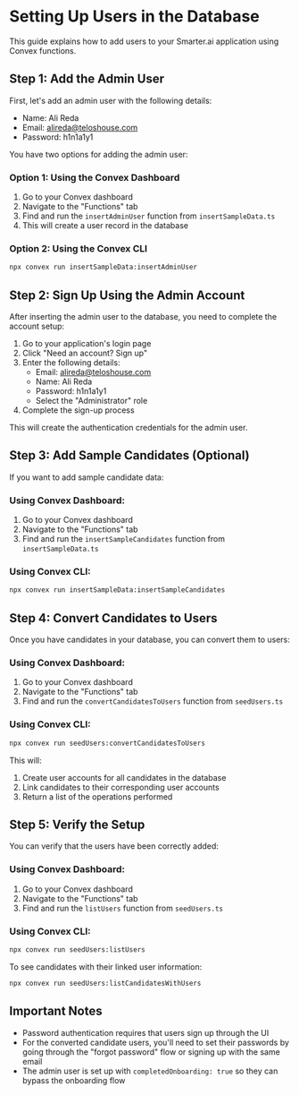 # Setting Up Users in the Database

This guide explains how to add users to your Smarter.ai application using Convex functions.

## Step 1: Add the Admin User

First, let's add an admin user with the following details:
- Name: Ali Reda
- Email: alireda@teloshouse.com
- Password: h1n1a1y1

You have two options for adding the admin user:

### Option 1: Using the Convex Dashboard

1. Go to your Convex dashboard
2. Navigate to the "Functions" tab
3. Find and run the `insertAdminUser` function from `insertSampleData.ts`
4. This will create a user record in the database

### Option 2: Using the Convex CLI

```bash
npx convex run insertSampleData:insertAdminUser
```

## Step 2: Sign Up Using the Admin Account

After inserting the admin user to the database, you need to complete the account setup:

1. Go to your application's login page
2. Click "Need an account? Sign up"
3. Enter the following details:
   - Email: alireda@teloshouse.com
   - Name: Ali Reda
   - Password: h1n1a1y1
   - Select the "Administrator" role
4. Complete the sign-up process

This will create the authentication credentials for the admin user.

## Step 3: Add Sample Candidates (Optional)

If you want to add sample candidate data:

### Using Convex Dashboard:
1. Go to your Convex dashboard
2. Navigate to the "Functions" tab
3. Find and run the `insertSampleCandidates` function from `insertSampleData.ts`

### Using Convex CLI:
```bash
npx convex run insertSampleData:insertSampleCandidates
```

## Step 4: Convert Candidates to Users

Once you have candidates in your database, you can convert them to users:

### Using Convex Dashboard:
1. Go to your Convex dashboard
2. Navigate to the "Functions" tab
3. Find and run the `convertCandidatesToUsers` function from `seedUsers.ts`

### Using Convex CLI:
```bash
npx convex run seedUsers:convertCandidatesToUsers
```

This will:
1. Create user accounts for all candidates in the database
2. Link candidates to their corresponding user accounts
3. Return a list of the operations performed

## Step 5: Verify the Setup

You can verify that the users have been correctly added:

### Using Convex Dashboard:
1. Go to your Convex dashboard
2. Navigate to the "Functions" tab
3. Find and run the `listUsers` function from `seedUsers.ts`

### Using Convex CLI:
```bash
npx convex run seedUsers:listUsers
```

To see candidates with their linked user information:
```bash
npx convex run seedUsers:listCandidatesWithUsers
```

## Important Notes

- Password authentication requires that users sign up through the UI
- For the converted candidate users, you'll need to set their passwords by going through the "forgot password" flow or signing up with the same email
- The admin user is set up with `completedOnboarding: true` so they can bypass the onboarding flow 